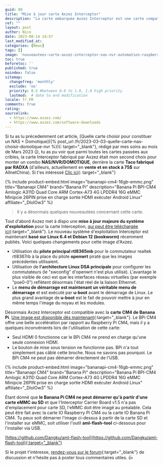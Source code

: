 ```yaml
---
guid: 80
title: "Mise à jour carte Axzez Interceptor"
description: "La carte embarquée Axzez Interceptor est une carte compatible Raspberry PI CM4 et maintenant Banana PI CM4, idéal pour créer un NAS, NVR et DOMOTIQUE en même temps. Quelques nouveautées concernant ce petit bijoux"
ref: ""
layout: post
author: Nico
date: 2023-08-14 14:57
last_modified_at: 
categories: [News]
tags: []
image: 'nouveautees-carte-axzez-interceptor-nas-nvr-automation-raspberry-banana-pi.png'
toc: true
beforetoc: ''
published: true
noindex: false
sitemap:
  changefreq: 'monthly'
  exclude: 'no'
  priority: 0.5 #between 0.0 to 1.0, 1.0 high priority
  lastmod:  # date to end modification
locale: fr_FR
comments: true
rating:  
sourcelink:
  - https://www.axzez.com/
  - https://www.axzez.com/software-downloads
---
```


Si tu as lu précedemment cet article, [Quelle carte choisir pour constituer un NAS + Domotique]({% post_url /fr/2023-03-03-quelle-carte-nas-choisir-domotique-nvr %}){: target="_blank"}, rédigé par mes soins au mois de Mars 2023 😉, tu as pu voir que parmi toutes les cartes passées aux cribles, la carte Interceptor fabriqué par Axzez était mon second choix pour monter un combo **NAS/NVR/DOMOTIQUE**, derrière la carte **Taco fabriqué par RADXA** (d'ailleurs, actuellement en **vente et en stock à 75$** sur AllnetChina). Si t'es intéressé [Clic ici](https://shop.allnetchina.cn/products/taco?variant=39519152210022&utm_source=swym-Watchlist&utm_medium=email&utm_term=backinstock&utm_campaign=backinstock&smid=712886a5-59b4-4655-9554-d7bab2c8fe77&variant=39519152210022&empi=6675179208806&epi=39519152210022){: target="_blank"}

{% include product-embed.html image="bananapi-cm4-16gb-emmc.png" title="Bananapi CM4" brand="Banana Pi" description="Banana Pi BPI-CM4 Amlogic A311D Quad Core ARM Cortex-A73 4G LPDDR4 16G eMMC Minipcie 26PIN prise en charge sortie HDMI exécuter Android Linux" affiliate="_DloIOw3" %}

> Il y a désormais quelques nouveautées concernant cette carte.

Tout d'abord Axzez met à dispo une **mise à jour majeure du système d'exploitation** pour la carte Interception, [qui peut être téléchargée ici](https://www.axzez.com/software-downloads){:target="_blank"}. Le nouveau système d'exploitation Interceptor est maintenant **basé sur Linux 6.4 et Debian 12 (bookworm)** récemment publiés. Voici quelques changements pour cette image d'Axzez.

- Utilisation du **pilote principal rtl8365mb** pour le commutateur realtek rtl8367rb à la place du pilote **openwrt** piraté que les images précédentes utilisaient.
- Utilisation de **l'architecture Linux DSA principale** pour configurer les commutateurs (le "swconfig" d'openwrt n'est plus utilisé).
L'avantage le plus visible de ceci est que les interfaces réseau virtuelles (par exemple "poe0-0") reflètent désormais l'état réel de la liaison Ethernet.
- Le **menu de démarrage est maintenant un véritable menu de démarrage** et est exécuté par **u-boot** avant le démarrage de Linux.
Le plus grand avantage de **u-boot** est le fait de pouvoir mettre à jour en même temps l'image du noyau et les modules.
 

Désormais Axzez Interceptor est compatible avec la **carte CM4 de Banana Pi**. [Une image est disponible dès maintenant](https://www.axzez.com/software-downloads){:target="_blank"}.
Le BPi CM4 offre une belle accélération par rapport au Raspberry Pi CM4, mais il y a quelques inconvénients lors de l'utilisation de cette carte:

- Seul HDMI 0 fonctionne car le BPi CM4 ne prend en charge qu'une seule connexion HDMI.
- Le bouton de mise sous tension ne fonctionne pas. BPi n'a tout simplement pas câblé cette broche. Nous ne savons pas pourquoi.
Le BPi CM4 ne peut pas démarrer directement de l'USB.
 
{% include product-embed.html image="bananapi-cm4-16gb-emmc.png" title="Bananapi CM4" brand="Banana Pi" description="Banana Pi BPI-CM4 Amlogic A311D Quad Core ARM Cortex-A73 4G LPDDR4 16G eMMC Minipcie 26PIN prise en charge sortie HDMI exécuter Android Linux" affiliate="_DloIOw3" %}

Étant donné que **le Banana Pi CM4 ne peut démarrer qu'à partir d'une carte eMMC ou SD** et que l'Interceptor Carrier Board v1.5 n'a pas d'emplacement pour carte SD, l'eMMC doit être imagé au préalable. Cela peut être fait avec la carte IO Raspberry Pi CM4 ou la carte IO Banana Pi CM4. Tu peux soit démarrer l'image ci-dessus à partir de la carte SD et l'installer sur eMMC, soit utiliser l'outil **aml-flash-tool** ci-dessous pour l'installer via USB.
 
[https://github.com/Dangku/aml-flash-tool](https://github.com/Dangku/aml-flash-tool){:target="_blank"}

 
Si le projet t'intéresse, [rendez-vous sur le forum](https://www.axzez.com/forum){:target="_blank"} de discussion et n'hésite pas à poster tous commentaires utiles. 👍

